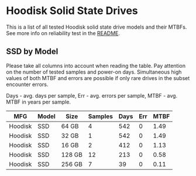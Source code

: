 Hoodisk Solid State Drives
==========================

This is a list of all tested Hoodisk solid state drive models and their MTBFs. See
more info on reliability test in the [README](https://github.com/linuxhw/SMART).

SSD by Model
------------

Please take all columns into account when reading the table. Pay attention on the
number of tested samples and power-on days. Simultaneous high values of both MTBF
and errors are possible if only rare drives in the subset encounter errors.

Days - avg. days per sample,
Err  - avg. errors per sample,
MTBF - avg. MTBF in years per sample.

| MFG       | Model              | Size   | Samples | Days  | Err   | MTBF |
|-----------|--------------------|--------|---------|-------|-------|------|
| Hoodisk   | SSD                | 64 GB  | 4       | 542   | 0     | 1.49   |
| Hoodisk   | SSD                | 32 GB  | 1       | 542   | 0     | 1.49   |
| Hoodisk   | SSD                | 16 GB  | 2       | 412   | 0     | 1.13   |
| Hoodisk   | SSD                | 128 GB | 12      | 213   | 0     | 0.58   |
| Hoodisk   | SSD                | 256 GB | 7       | 39    | 0     | 0.11   |
